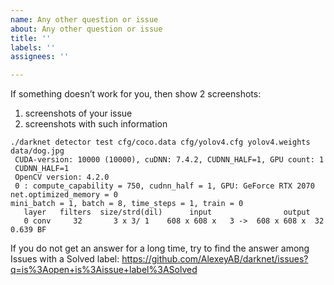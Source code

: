 ```yaml
---
name: Any other question or issue
about: Any other question or issue
title: ''
labels: ''
assignees: ''

---
```


If something doesn’t work for you, then show 2 screenshots:
1. screenshots of your issue
2. screenshots with such information
```
./darknet detector test cfg/coco.data cfg/yolov4.cfg yolov4.weights data/dog.jpg
 CUDA-version: 10000 (10000), cuDNN: 7.4.2, CUDNN_HALF=1, GPU count: 1
 CUDNN_HALF=1
 OpenCV version: 4.2.0
 0 : compute_capability = 750, cudnn_half = 1, GPU: GeForce RTX 2070
net.optimized_memory = 0
mini_batch = 1, batch = 8, time_steps = 1, train = 0
   layer   filters  size/strd(dil)      input                output
   0 conv     32       3 x 3/ 1    608 x 608 x   3 ->  608 x 608 x  32 0.639 BF
```

If you do not get an answer for a long time, try to find the answer among Issues with a Solved label: https://github.com/AlexeyAB/darknet/issues?q=is%3Aopen+is%3Aissue+label%3ASolved
